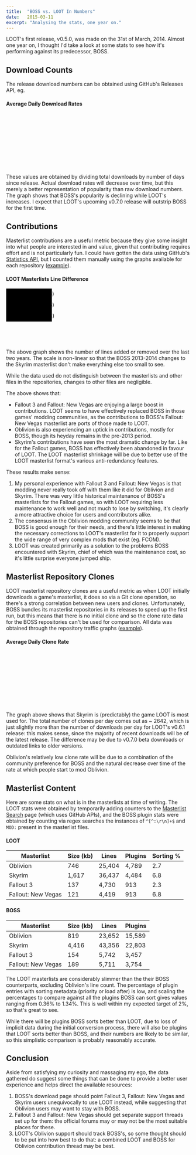 ```yaml
---
title:  "BOSS vs. LOOT In Numbers"
date:   2015-03-11
excerpt: "Analysing the stats, one year on."
---
```


LOOT's first release, v0.5.0, was made on the 31st of March, 2014. Almost one year on, I thought I'd take a look at some stats to see how it's performing against its predecessor, BOSS.

## Download Counts

The release download numbers can be obtained using GitHub's Releases API, eg.

<script src="https://gist.github.com/Ortham/62888dd1228b6631c5f0.js"></script>

#### Average Daily Download Rates

<svg id="averageDailyDownloads" class="chart"></svg>
<script>
(function(){
    var data = [
        {label: "BOSS v2.2.0", value: 3788, name: 'boss'},
        {label: "LOOT v0.5.0", value: 1206, name: 'loot'},
        {label: "BOSS v2.3.0", value: 3363, name: 'boss'},
        {label: "LOOT v0.6.0", value:  1438, name: 'loot'},
        {label: "LOOT v0.6.1", value:  2566, name: 'loot'},
    ];

    var parentWidth = document.getElementById('averageDailyClones').parentElement.offsetWidth;

    var margin = {top: 20, right: 30, bottom: 30, left: 50},
        width = parentWidth - margin.left - margin.right,
        height = 250 - margin.top - margin.bottom;

    var x = d3.scale.ordinal()
        .domain(data.map(function(d) { return d.label; }))
        .rangeRoundBands([0, width], .1);

    var y = d3.scale.linear()
        .domain([0, d3.max(data, function(d) { return d.value; })])
        .range([height, 0]);

    var xAxis = d3.svg.axis()
        .scale(x)
        .orient("bottom");

    var yAxis = d3.svg.axis()
        .scale(y)
        .orient("left");

    var chart = d3.select("#averageDailyDownloads")
        .attr("width", width + margin.left + margin.right)
        .attr("height", height + margin.top + margin.bottom)
      .append("g")
        .attr("transform", "translate(" + margin.left + "," + margin.top + ")");

    chart.append("g")
      .attr("class", "x axis")
      .attr("transform", "translate(0," + height + ")")
      .call(xAxis);

    chart.append("g")
      .attr("class", "y axis")
      .call(yAxis);

    chart.selectAll(".bar")
      .data(data)
    .enter().append("rect")
      .attr("class", function(d) { return 'bar ' + d.name;})
      .attr("x", function(d) { return x(d.label); })
      .attr("y", function(d) { return y(d.value); })
      .attr("height", function(d) { return height - y(d.value); })
      .attr("width", x.rangeBand());
})();
</script>

These values are obtained by dividing total downloads by number of days since release. Actual download rates will decrease over time, but this merely a better representation of popularity than raw download numbers. The graph shows that BOSS's popularity is declining while LOOT's increases. I expect that LOOT's upcoming v0.7.0 release will outstrip BOSS for the first time.

## Contributions

Masterlist contributions are a useful metric because they give some insight into what people are interested in and value, given that contributing requires effort and is not particularly fun. I could have gotten the data using GitHub's [Statistics API](https://developer.github.com/v3/repos/statistics/), but I counted them manually using the graphs available for each repository ([example](https://github.com/loot/skyrim/graphs/contributors?from=2014-03-11&to=2015-03-11&type=c)).

#### LOOT Masterlists Line Difference

<svg id="commits" class="chart">
    <g id="commits-legend" class="legend">
        <rect class="bar positive loot" width="125" height="30"/>
        <text dy=".71em" x="10" y="10">LOOT (2014-2015)</text>
        <rect class="bar positive boss" width="125" height="30" y="30"/>
        <text dy=".71em" x="10" y="40">BOSS (2014-2015)</text>
        <rect class="bar positive boss-previous" width="125" height="30" y="60"/>
        <text dy=".71em" x="10" y="70" style="fill:black">BOSS (2013-2014)</text>
    </g>
</svg>
<script>
(function(){
    var data = [
        /* Oblivion */
        {label: "Oblivion", value: 95}, // BOSS (year before)
        {label: "Oblivion", value: 828}, // BOSS
        {label: "Oblivion", value: 182}, // LOOT
        /* Skyrim */
        {label: "Skyrim", value: 24977}, // BOSS (year before)
        {label: "Skyrim", value: 66}, // BOSS
        {label: "Skyrim", value: -445}, // LOOT
        /* Fallout 3 */
        {label: "Fallout 3", value: -2}, // BOSS (year before)
        {label: "Fallout 3", value: 0}, // BOSS
        {label: "Fallout 3", value: 1292}, // LOOT
        /* Fallout: New Vegas */
        {label: "Fallout: New Vegas", value: 217}, // BOSS (year before)
        {label: "Fallout: New Vegas", value: 108}, // BOSS
        {label: "Fallout: New Vegas", value: 787}, // LOOT
    ];

    var parentWidth = document.getElementById('commits').parentElement.offsetWidth;

    var margin = {top: 20, right: 30, bottom: 30, left: 60},
        width = parentWidth - margin.left - margin.right,
        height = 500 - margin.top - margin.bottom;

    var x = d3.scale.ordinal()
        .domain(data.map(function(d) { return d.label; }))
        .rangeRoundBands([0, width], .1);

    var y = d3.scale.pow().exponent(0.3)
        .domain([d3.min(data, function(d){ return d.value}), d3.max(data, function(d){ return d.value})])
        .range([height, 0]);

    var xAxis = d3.svg.axis()
        .scale(x)
        .orient("bottom");

    var yAxis = d3.svg.axis()
        .scale(y)
        .orient("left")
        .tickValues([-450, 0, 500, 1000, 2000, 4000, 8000, 16000, 24500]);

    var chart = d3.select("#commits")
        .attr("width", width + margin.left + margin.right)
        .attr("height", height + margin.top + margin.bottom)
      .append("g")
        .attr("transform", "translate(" + margin.left + "," + margin.top + ")");

    chart.append("g")
      .attr("class", "x axis")
      .attr("transform", "translate(0," + height + ")")
      .call(xAxis);

    chart.append("g")
      .attr("class", "y axis")
      .call(yAxis);

    d3.select('#commits-legend')
      .attr("transform", "translate(" + (parentWidth - 175) + "," + margin.top + ")");

    function getXPos(d, i) {
        if (i < 3) {
            i = i;
        } else if (i < 6) {
            i -= 3;
        } else if (i < 9) {
            i -= 6;
        } else if (i < 12) {
            i -= 9;
        }
        return x(d.label) + i * x.rangeBand() / 3;
    }

    function getClass(d, i) {
        if (i < 3) {
            i = i;
        } else if (i < 6) {
            i -= 3;
        } else if (i < 9) {
            i -= 6;
        } else if (i < 12) {
            i -= 9;
        }

        var name = 'bar';
        if (d.value < 0) {
            name += ' negative';
        } else {
            name += ' positive';
        }
        if (i == 2) {
            name += ' loot';
        } else if (i == 1) {
            name += ' boss';
        } else if (i == 0) {
            name += ' boss-previous';
        }
        return name;
    }

    chart.selectAll(".bar")
      .data(data)
    .enter().append("rect")
      .attr("class", getClass)
      .attr("x", getXPos)
      .attr("y", function(d) { return y(Math.max(0, d.value)); })
      .attr("height", function(d) { return Math.abs(y(d.value) - y(0)); })
      .attr("width", x.rangeBand() / 3);
})();
</script>

The above graph shows the number of lines added or removed over the last two years. The scale is non-linear so that the BOSS 2013-2014 changes to the Skyrim masterlist don't make everything else too small to see.

While the data used do not distinguish between the masterlists and other files in the repositories, changes to other files are negligible.

The above shows that:

* Fallout 3 and Fallout: New Vegas are enjoying a large boost in contributions. LOOT seems to have effectively replaced BOSS in those games' modding communities, as the contributions to BOSS's Fallout: New Vegas masterlist are ports of those made to LOOT.
* Oblivion is also experiencing an uptick in contributions, mostly for BOSS, though its heyday remains in the pre-2013 period.
* Skyrim's contributions have seen the most dramatic change by far. Like for the Fallout games, BOSS has effectively been abandoned in favour of LOOT. The LOOT masterlist shrinkage will be due to better use of the LOOT masterlist format's various anti-redundancy features.

These results make sense:

1. My personal experience with Fallout 3 and Fallout: New Vegas is that modding never really took off with them like it did for Oblivion and Skyrim. There was very little historical maintenance of BOSS's masterlists for the Fallout games, so with LOOT requiring less maintenance to work well and not much to lose by switching, it's clearly a more attractive choice for users and contributors alike.
2. The consensus in the Oblivion modding community seems to be that BOSS is good enough for their needs, and there's little interest in making the necessary corrections to LOOT's masterlist for it to properly support the wide range of very complex mods that exist (eg. FCOM).
3. LOOT was created primarily as a solution to the problems BOSS encountered with Skyrim, chief of which was the maintenance cost, so it's little surprise everyone jumped ship.


## Masterlist Repository Clones

LOOT masterlist repository clones are a useful metric as when LOOT initially downloads a game's masterlist, it does so via a Git clone operation, so there's a strong correlation between new users and clones. Unfortunately, BOSS bundles its masterlist repositories in its releases to speed up the first run, but this means that there is no initial clone and so the clone rate data for the BOSS repositories can't be used for comparison. All data was obtained through the repository traffic graphs ([example](https://github.com/loot/skyrim/graphs/traffic)).

#### Average Daily Clone Rate

<svg id="averageDailyClones" class="chart"></svg>
<script>
(function(){
    var data = [
        {label: "Oblivion", value: 144},
        {label: "Skyrim", value: 2162},
        {label: "Fallout 3", value: 100},
        {label: "Fallout: New Vegas", value:  236},
    ];

    var parentWidth = document.getElementById('averageDailyClones').parentElement.offsetWidth;

    var margin = {top: 20, right: 30, bottom: 30, left: 50},
        width = parentWidth - margin.left - margin.right,
        height = 300 - margin.top - margin.bottom;

    var x = d3.scale.ordinal()
        .domain(data.map(function(d) { return d.label; }))
        .rangeRoundBands([0, width], .1);

    var y = d3.scale.linear()
        .domain([0, d3.max(data, function(d) { return d.value; })])
        .range([height, 0]);

    var xAxis = d3.svg.axis()
        .scale(x)
        .orient("bottom");

    var yAxis = d3.svg.axis()
        .scale(y)
        .orient("left");

    var chart = d3.select("#averageDailyClones")
        .attr("width", width + margin.left + margin.right)
        .attr("height", height + margin.top + margin.bottom)
      .append("g")
        .attr("transform", "translate(" + margin.left + "," + margin.top + ")");

    chart.append("g")
      .attr("class", "x axis")
      .attr("transform", "translate(0," + height + ")")
      .call(xAxis);

    chart.append("g")
      .attr("class", "y axis")
      .call(yAxis);

    chart.selectAll(".bar")
      .data(data)
    .enter().append("rect")
      .attr("class", 'bar loot')
      .attr("x", function(d) { return x(d.label); })
      .attr("y", function(d) { return y(d.value); })
      .attr("height", function(d) { return height - y(d.value); })
      .attr("width", x.rangeBand());
})();
</script>

The graph above shows that Skyrim is (predictably) the game LOOT is most used for. The total number of clones per day comes out as ~ 2642, which is just slightly more than the number of downloads per day for LOOT's v0.6.1 release: this makes sense, since the majority of recent downloads will be of the latest release. The difference may be due to v0.7.0 beta downloads or outdated links to older versions.

Oblivion's relatively low clone rate will be due to a combination of the community preference for BOSS and the natural decrease over time of the rate at which people start to mod Oblivion.

## Masterlist Content

Here are some stats on what is in the masterlists at time of writing. The LOOT stats were obtained by temporarily adding counters to the [Masterlist Search](http://loot.github.io/search) page (which uses GitHub APIs), and the BOSS plugin stats were obtained by counting via regex searches the instances of `^[^:\r\n]+$` and `MOD:` present in the masterlist files.

#### LOOT

Masterlist         | Size (kb) | Lines  | Plugins | Sorting %
-------------------|-----------|--------|---------|----------
Oblivion           | 746       | 25,404 | 4,789   | 2.7
Skyrim             | 1,617     | 36,437 | 4,484   | 6.8
Fallout 3          | 137       | 4,730  | 913     | 2.3
Fallout: New Vegas | 121       | 4,419  | 913     | 6.8

#### BOSS

Masterlist         | Size (kb) | Lines  | Plugins
-------------------|-----------|--------|--------
Oblivion           | 819       | 23,652 | 15,589
Skyrim             | 4,416     | 43,356 | 22,803
Fallout 3          | 154       | 5,742  | 3,457
Fallout: New Vegas | 189       | 5,711  | 3,754

The LOOT masterlists are considerably slimmer than the their BOSS counterparts, excluding Oblivion's line count. The percentage of plugin entries with sorting metadata (priority or load after) is low, and scaling the percentages to compare against all the plugins BOSS can sort gives values ranging from 0.36% to 1.34%. This is well within my expected target of 2%, so that's great to see.

While there will be plugins BOSS sorts better than LOOT, due to loss of implicit data during the initial conversion process, there will also be plugins that LOOT sorts better than BOSS, and their numbers are likely to be similar, so this simplistic comparison is probably reasonably accurate.

## Conclusion

Aside from satisfying my curiosity and massaging my ego, the data gathered do suggest some things that can be done to provide a better user experience and helps direct the available resources:

1. BOSS's download page should point Fallout 3, Fallout: New Vegas and Skyrim users unequivocally to use LOOT instead, while suggesting that Oblivion users may want to stay with BOSS.
2. Fallout 3 and Fallout: New Vegas should get separate support threads set up for them: the official forums may or may not be the most suitable places for these.
3. LOOT's Oblivion support should track BOSS's, so some thought should to be put into how best to do that: a combined LOOT and BOSS for Oblivion contribution thread may be best.
